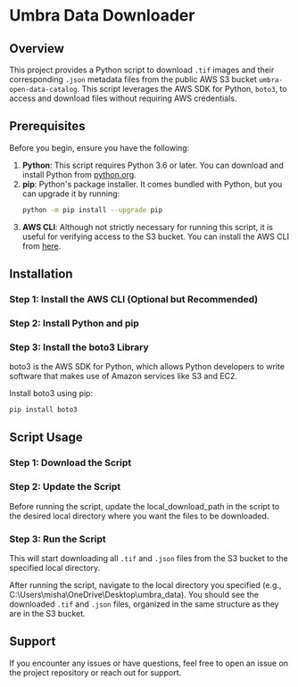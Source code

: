 # Umbra Data Downloader

## Overview

This project provides a Python script to download `.tif` images and their corresponding `.json` metadata files from the public AWS S3 bucket `umbra-open-data-catalog`. This script leverages the AWS SDK for Python, `boto3`, to access and download files without requiring AWS credentials.

## Prerequisites

Before you begin, ensure you have the following:

1. **Python**: This script requires Python 3.6 or later. You can download and install Python from [python.org](https://www.python.org/downloads/).
2. **pip**: Python's package installer. It comes bundled with Python, but you can upgrade it by running:
    ```bash
    python -m pip install --upgrade pip
    ```
3. **AWS CLI**: Although not strictly necessary for running this script, it is useful for verifying access to the S3 bucket. You can install the AWS CLI from [here](https://aws.amazon.com/cli/).

## Installation

### Step 1: Install the AWS CLI (Optional but Recommended)

### Step 2: Install Python and pip

### Step 3: Install the boto3 Library

boto3 is the AWS SDK for Python, which allows Python developers to write software that makes use of Amazon services like S3 and EC2.

Install boto3 using pip:

```bash
pip install boto3
```

## Script Usage

### Step 1: Download the Script

### Step 2: Update the Script

Before running the script, update the local_download_path in the script to the desired local directory where you want the files to be downloaded.

### Step 3: Run the Script

This will start downloading all `.tif` and `.json` files from the S3 bucket to the specified local directory.

After running the script, navigate to the local directory you specified (e.g., C:\Users\misha\OneDrive\Desktop\umbra_data). You should see the downloaded `.tif` and `.json` files, organized in the same structure as they are in the S3 bucket.

## Support

If you encounter any issues or have questions, feel free to open an issue on the project repository or reach out for support.

